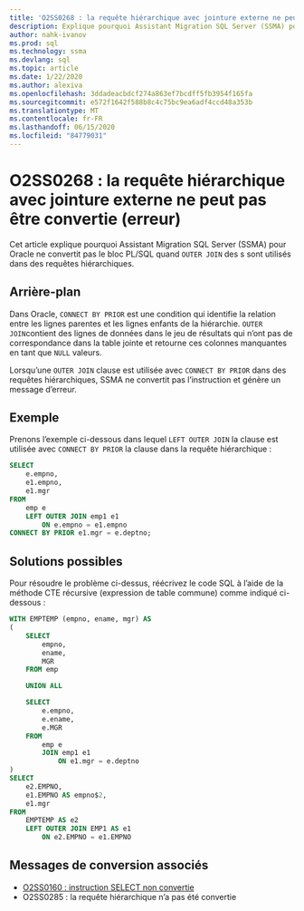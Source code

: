 ```yaml
---
title: 'O2SS0268 : la requête hiérarchique avec jointure externe ne peut pas être convertie (erreur)'
description: Explique pourquoi Assistant Migration SQL Server (SSMA) pour Oracle ne convertit pas le bloc PL/SQL lorsque les jointures externes sont utilisées dans les requêtes hiérarchiques.
author: nahk-ivanov
ms.prod: sql
ms.technology: ssma
ms.devlang: sql
ms.topic: article
ms.date: 1/22/2020
ms.author: alexiva
ms.openlocfilehash: 3ddadeacbdcf274a863ef7bcdff5fb3954f165fa
ms.sourcegitcommit: e572f1642f588b8c4c75bc9ea6adf4ccd48a353b
ms.translationtype: MT
ms.contentlocale: fr-FR
ms.lasthandoff: 06/15/2020
ms.locfileid: "84779031"
---
```

# <a name="o2ss0268-hierarchical-query-with-outer-join-cannot-be-converted-error"></a>O2SS0268 : la requête hiérarchique avec jointure externe ne peut pas être convertie (erreur)

Cet article explique pourquoi Assistant Migration SQL Server (SSMA) pour Oracle ne convertit pas le bloc PL/SQL quand `OUTER JOIN` des s sont utilisés dans des requêtes hiérarchiques.

## <a name="background"></a>Arrière-plan

Dans Oracle, `CONNECT BY PRIOR` est une condition qui identifie la relation entre les lignes parentes et les lignes enfants de la hiérarchie. `OUTER JOIN`contient des lignes de données dans le jeu de résultats qui n’ont pas de correspondance dans la table jointe et retourne ces colonnes manquantes en tant que `NULL` valeurs.

Lorsqu’une `OUTER JOIN` clause est utilisée avec `CONNECT BY PRIOR` dans des requêtes hiérarchiques, SSMA ne convertit pas l’instruction et génère un message d’erreur.

## <a name="example"></a>Exemple

Prenons l’exemple ci-dessous dans lequel `LEFT OUTER JOIN` la clause est utilisée avec `CONNECT BY PRIOR` la clause dans la requête hiérarchique :

```sql
SELECT
    e.empno,
    e1.empno,
    e1.mgr
FROM
    emp e
    LEFT OUTER JOIN emp1 e1
        ON e.empno = e1.empno
CONNECT BY PRIOR e1.mgr = e.deptno;
```

## <a name="possible-remedies"></a>Solutions possibles

Pour résoudre le problème ci-dessus, réécrivez le code SQL à l’aide de la méthode CTE récursive (expression de table commune) comme indiqué ci-dessous :

```sql
WITH EMPTEMP (empno, ename, mgr) AS
(
    SELECT
        empno,
        ename,
        MGR
    FROM emp

    UNION ALL

    SELECT
        e.empno,
        e.ename,
        e.MGR
    FROM
        emp e
        JOIN emp1 e1
            ON e1.mgr = e.deptno
)
SELECT
    e2.EMPNO,
    e1.EMPNO AS empno$2,
    e1.mgr
FROM
    EMPTEMP AS e2
    LEFT OUTER JOIN EMP1 AS e1
        ON e2.EMPNO = e1.EMPNO
```

## <a name="related-conversion-messages"></a>Messages de conversion associés

* [O2SS0160 : instruction SELECT non convertie](o2ss0160.md)
* O2SS0285 : la requête hiérarchique n’a pas été convertie
